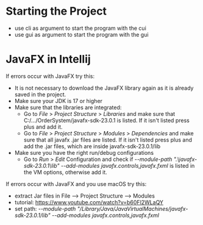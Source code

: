 # Starting the Project
- use cli as argument to start the program with the cui
- use gui as argument to start the program with the gui

# JavaFX in Intellij
If errors occur with JavaFX try this:
- It is not necessary to download the JavaFX library again as it is already saved in the project.
- Make sure your JDK is 17 or higher
- Make sure that the libraries are integrated:
  - Go to *File* > *Project Structure* > *Libraries* and make sure that C:/.../OrderSystem/javafx-sdk-23.0.1 is listed. If it isn't listed press plus and add it.
  - Go to *File* > *Project Structure* > *Modules* > *Dependencies* and make sure that all javafx .jar files are listed. If it isn't listed press plus and add the .jar files, which are inside javafx-sdk-23.0.1/lib
- Make sure you have the right run/debug configurations
  - Go to *Run* > *Edit* Configuration and check if *--module-path ".\javafx-sdk-23.0.1\lib" --add-modules javafx.controls,javafx.fxml* is listed in the VM options, otherwise add it.

If errors occur with JavaFX and you use macOS try this:
- extract Jar files in File --> Project Structure --> Modules
- tutorial: https://www.youtube.com/watch?v=b60Fl2WLaQY
- set path: *--module-path "/Library/Java/JavaVirtualMachines/javafx-sdk-23.0.1/lib" --add-modules javafx.controls,javafx.fxml*